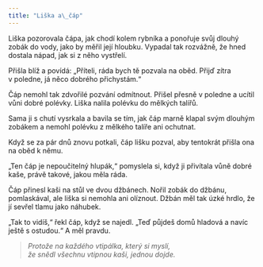 ```yaml
---
title: "Liška a\_čáp"
---
```


  

Liška pozorovala čápa, jak chodí kolem rybníka a ponořuje svůj dlouhý zobák do vody, jako by měřil její hloubku. Vypadal tak rozvážně, že hned dostala nápad, jak si z něho vystřelí.

Přišla blíž a povídá: „Příteli, ráda bych tě pozvala na oběd. Přijď zítra v poledne, já něco dobrého přichystám.“

Čáp nemohl tak zdvořilé pozvání odmítnout. Přišel přesně v poledne a ucítil vůni dobré polévky. Liška nalila polévku do mělkých talířů.

Sama ji s chutí vysrkala a bavila se tím, jak čáp marně klapal svým dlouhým zobákem a nemohl polévku z mělkého talíře ani ochutnat.

Když se za pár dnů znovu potkali, čáp lišku pozval, aby tentokrát přišla ona na oběd k němu.

„Ten čáp je nepoučitelný hlupák,“ pomyslela si, když ji přivítala vůně dobré kaše, právě takové, jakou měla ráda.

Čáp přinesl kaši na stůl ve dvou džbánech. Nořil zobák do džbánu, pomlaskával, ale liška si nemohla ani olíznout. Džbán měl tak úzké hrdlo, že jí sevřel tlamu jako náhubek.

„Tak to vidíš,“ řekl čáp, když se najedl. „Teď půjdeš domů hladová a navíc ještě s ostudou.“ A měl pravdu.

> _Protože na každého vtipálka, který si myslí,  
> že snědl všechnu vtipnou kaši, jednou dojde._

